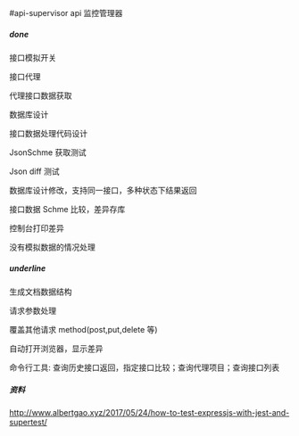 #api-supervisor
api 监控管理器

##### done

接口模拟开关

接口代理

代理接口数据获取

数据库设计

接口数据处理代码设计

JsonSchme 获取测试

Json diff 测试

数据库设计修改，支持同一接口，多种状态下结果返回

接口数据 Schme 比较，差异存库

控制台打印差异

没有模拟数据的情况处理

##### underline

生成文档数据结构

请求参数处理

覆盖其他请求 method(post,put,delete 等)

自动打开浏览器，显示差异

命令行工具: 查询历史接口返回，指定接口比较；查询代理项目；查询接口列表

##### 资料

http://www.albertgao.xyz/2017/05/24/how-to-test-expressjs-with-jest-and-supertest/
